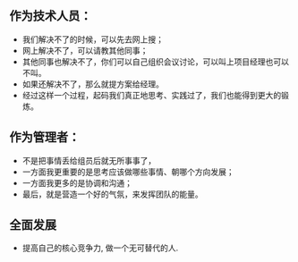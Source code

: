 ## 作为技术人员：
- 我们解决不了的时候，可以先去网上搜；
- 网上解决不了，可以请教其他同事；
- 其他同事也解决不了，你们可以自己组织会议讨论，可以叫上项目经理也可以不叫。
- 如果还解决不了，那么就提方案给经理。
- 经过这样一个过程，起码我们真正地思考、实践过了，我们也能得到更大的锻炼。

## 作为管理者：
- 不是把事情丢给组员后就无所事事了，
- 一方面我更重要的是思考应该做哪些事情、朝哪个方向发展；
- 一方面我更多的是协调和沟通；
- 最后，就是营造一个好的气氛，来发挥团队的能量。

## 全面发展
- 提高自己的核心竞争力, 做一个无可替代的人.
